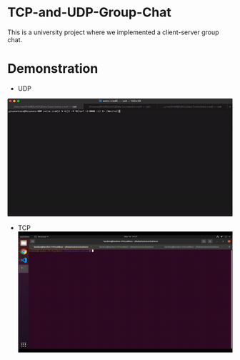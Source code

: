 # TCP-and-UDP-Group-Chat
This is a university project where we implemented a client-server group chat.

# Demonstration
  - UDP
  
 ![](udp_demonstration.gif)
  
  - TCP
 ![](TCP_Demonstration.gif)
